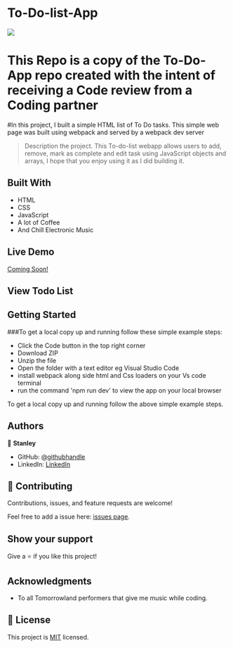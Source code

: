 # To-Do-list-App
![](https://img.shields.io/badge/Microverse-blueviolet)
# This Repo is a copy of the To-Do-App repo created with the intent of receiving a Code review from a Coding partner 

#In this project, I built a simple HTML list of To Do tasks. This simple web page was built using webpack and served by a webpack dev server

> Description the project.
This To-do-list webapp allows users to add, remove, mark as complete and edit task using JavaScript objects and arrays, I hope that you enjoy using it as I did building it.

## Built With

- HTML
- CSS
- JavaScript
- A lot of Coffee
- And Chill Electronic Music

## Live Demo

[Coming Soon!](https://www.youtube.com/watch?v=dQw4w9WgXcQ)

## View Todo List 


## Getting Started

###To get a local copy up and running follow these simple example steps:

- Click the Code button in the top right corner
- Download ZIP
- Unzip the file
- Open the folder with a text editor eg Visual Studio Code
- install webpack along side html and Css loaders on your Vs code terminal
- run the command 'npm run dev' to view the app on your local browser


To get a local copy up and running follow the above simple example steps.


## Authors

👤 **Stanley**

- GitHub: [@githubhandle](https://github.com/StarMindz)
- LinkedIn: [LinkedIn](https://www.linkedin.com/in/stanley-nnamani-72224b180)

## 🤝 Contributing

Contributions, issues, and feature requests are welcome!

Feel free to add a issue here: [issues page](https://github.com/StarMindz/Awesome-Books-ES6-syntax/issues).

## Show your support

Give a ⭐️ if you like this project!

## Acknowledgments

- To all Tomorrowland performers that give me music while coding.

## 📝 License

This project is [MIT](./MIT.md) licensed.
